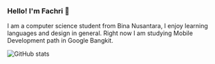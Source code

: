 ### Hello! I'm Fachri 👋

I am a computer science student from Bina Nusantara, I enjoy learning languages and design in general. Right now I am studying Mobile Development path in Google Bangkit.
</svg>

![GitHub stats](https://github-readme-stats.vercel.app/api?username=mfachria&theme=dark&show_icons=true)

<!--
**MFachriA/MFachriA** is a ✨ _special_ ✨ repository because its `README.md` (this file) appears on your GitHub profile.

Here are some ideas to get you started:

- 🔭 I’m currently working on ...
- 🌱 I’m currently learning ...
- 👯 I’m looking to collaborate on ...
- 🤔 I’m looking for help with ...
- 💬 Ask me about ...
- 📫 How to reach me: ...
- 😄 Pronouns: ...
- ⚡ Fun fact: ...
-->
